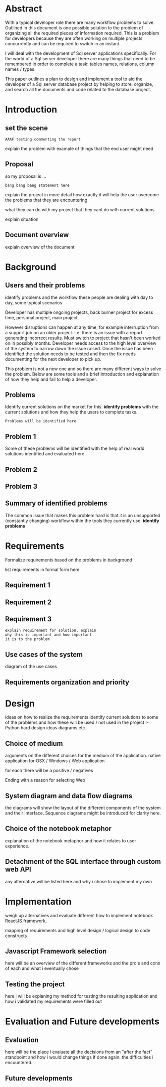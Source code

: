 # Abstract
  With a typical developer role there are many workflow problems to solve. Outlined in this document is one possible solution to the problem of organizing all the required pieces of information required.
  This is a problem for developers because they are often working on multiple projects concurrently and can be required to switch in an instant.

  I will deal with the development of Sql server applications specifically. For the world of a Sql server developer there are many things that need to be remembered in order to complete a task: tables names, relations, column names / types.

  This paper outlines a plan to design and implement a tool to aid the developer of a Sql server database project by helping to store, organize, and search all the documents and code related to the database project.

# Introduction

## set the scene

    AAAF testing commenting the report

  explain the problem with example of things that the end user might need

## Proposal

  so my proposal is ...

    bang bang bang statement here

  explain the project in more detail how exactly it will help the user overcome the problems that they are encountering

  what they can do with my project that they cant do with current solutions

  explain situation

## Document overview
  explain overview of the document

# Background

## Users and their problems
  identify problems and the workflow these people are dealing with day to day, some typical scenarios

  Developer has multiple ongoing projects, back burner project for excess time, personal project, main project.

  However disruptions can happen at any time, for example interruption from a support job on an older project. i.e. there is an issue with a report generating incorrect results. Must switch to project that hasn't been worked on in possibly months. Developer needs access to the high level overview of the system to narrow down the issue raised. Once the issue has been identified the solution needs to be tested and then the fix needs documenting for the next developer to pick up.

  This problem is not a new one and so there are many different ways to solve the problem. Below are some tools and a brief Introduction and explanation of how they help and fail to help a developer.

## Problems
  Identify current solutions on the market for this. **identify problems** with the current solutions and how they help the users to complete tasks.

    Problems will be identified here

## Problem 1
  Some of these problems will be identified with the help of real world solutions identified and evaluated here
## Problem 2
## Problem 3

## Summary of identified problems
  The common issue that makes this problem hard is that it is an unsupported (constantly changing) workflow within the tools they currently use. **identify problems**

# Requirements
  Formalize requirements based on the problems in background

  list requirements in formal form here

## Requirement 1
## Requirement 2
## Requirement 3

    explain requirement for solution, explain
    why this is important and how important
    it is to the problem

## Use cases of the system
  diagram of the use cases

## Requirements organization and priority

# Design
  ideas on how to realize the requirements
  identify current solutions to some of the problems and how these will be used / not used in the project
  I-Python
  hard design ideas diagrams etc..


## Choice of medium
  arguments on the different choices for the medium of the application. native application for OSX / Windows / Web application

  for each there will be a positive / negatives

  Ending with a reason for selecting Web

## System diagram and data flow diagrams
  the diagrams will show the layout of the different components of the system and their interface. Sequence diagrams might be introduced for clarity here.

## Choice of the notebook metaphor

  explanation of the notebook metaphor and how it relates to user experience.

## Detachment of the SQL interface through custom web API

  any alternative will be listed here and why i chose to implement my own

# Implementation
  weigh up alternatives and evaluate different how to implement notebook
  ReactJS framework,

  mapping of requirements and high level design / logical design to code constructs

## Javascript Framework selection
  here will be an overview of the different frameworks and the pro's and cons of each and what i eventually chose

## Testing the project
  here i will be explaning my method for testing the resulting application and how i validated my requirements were filled out

# Evaluation and Future developments

## Evaluation
  here will be the place i evaluate all the decisions from an "after the fact" standpoint and how i would change things if done again. the difficulties i encountered.

## Future developments